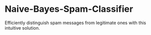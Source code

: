 # Naive-Bayes-Spam-Classifier
Efficiently distinguish spam messages from legitimate ones with this intuitive solution.
